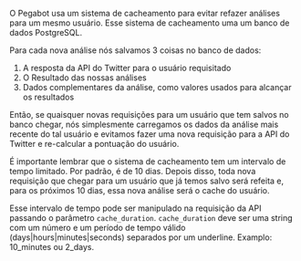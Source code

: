 O Pegabot usa um sistema de cacheamento para evitar refazer análises para um mesmo usuário.
Esse sistema de cacheamento uma um banco de dados PostgreSQL.

Para cada nova análise nós salvamos 3 coisas no banco de dados:

1. A resposta da API do Twitter para o usuário requisitado
2. O Resultado das nossas análises
3. Dados complementares da análise, como valores usados para alcançar os resultados

Então, se quaisquer novas requisições para um usuário que tem salvos no banco chegar, nós simplesmente carregamos os dados da análise mais recente do tal usuário e evitamos fazer uma nova requisição para a API do Twitter e re-calcular a pontuação do usuário.

É importante lembrar que o sistema de cacheamento tem um intervalo de tempo limitado. Por padrão, é de 10 dias. Depois disso, toda nova requisição que chegar para um usuário que já temos salvo será refeita e, para os próximos 10 dias, essa nova análise será o cache do usuário.

Esse intervalo de tempo pode ser manipulado na requisição da API passando o parâmetro `cache_duration`. `cache_duration` deve ser uma string com um número e um período de tempo válido (days|hours|minutes|seconds) separados por um underline. Examplo: 10_minutes ou 2_days.

